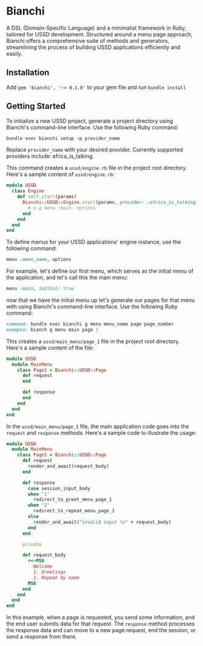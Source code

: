 # Bianchi
A DSL (Domain-Specific Language) and a minimalist framework in Ruby, tailored for USSD development. Structured around a menu page approach, Bianchi offers a comprehensive suite of methods and generators, streamlining the process of building USSD applications efficiently and easily.

## Installation
Add `gem 'bianchi', '~> 0.1.0'` to your gem file and run `bundle install`

## Getting Started

To initialize a new USSD project, generate a project directory using Bianchi's command-line interface. Use the following Ruby command:

```ruby
bundle exec bianchi setup -p provider_name
```

Replace `provider_name` with your desired provider. Currently supported providers include: africa_is_talking.

This command creates a `ussd/engine.rb` file in the project root directory. Here's a sample content of `ussd/engine.rb`:

```ruby
module USSD
  class Engine
    def self.start(params)
      Bianchi::USSD::Engine.start(params, provider: :africa_is_talking) do
        # e.g menu :main, options
      end
    end
  end
end
```

To define menus for your USSD applications' engine instance, use the following command:

```ruby
menu :menu_name, options
```

For example, let's define our first menu, which serves as the initial menu of the application, and let's call this the main menu:

```ruby
menu :main, initial: true
```
now that we have the initial menu up let's generate our pages for that menu with using Bianchi's command-line interface. Use the following Ruby command:
```ruby
command: bundle exec bianchi g menu menu_name page page_number
example: bianch g menu main page 1
```
This creates a `ussd/main_menu/page_1` file in the project root directory. Here's a sample content of the file:

```ruby
module USSD
  module MainMenu
    class Page1 < Bianchi::USSD::Page
      def request
      end

      def response
      end
    end
  end
end
```

In the `ussd/main_menu/page_1` file, the main application code goes into the `request` and `response` methods. Here's a sample code to illustrate the usage:

```ruby
module USSD
  module MainMenu
    class Page1 < Bianchi::USSD::Page
      def request
        render_and_await(request_body)
      end

      def response
        case session_input_body
        when "1"
          redirect_to_greet_menu_page_1
        when "2"
          redirect_to_repeat_menu_page_1
        else
          render_and_await("invalid input \n" + request_body)
        end
      end

      private

      def request_body
        <<~MSG
          Welcome
          1. Greetings
          2. Repeat my name
        MSG
      end
    end
  end
end
```

In this example, when a page is requested, you send some information, and the end user submits data for that request. The `response` method processes the response data and can move to a new page request, end the session, or send a response from there.
